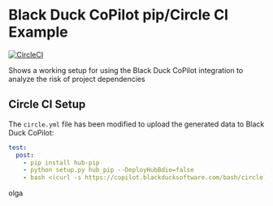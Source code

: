# Black Duck CoPilot pip/Circle CI Example

[![CircleCI](https://img.shields.io/circleci/project/github/BlackDuckCoPilot/example-pip-circle/master.svg)](https://circleci.com/gh/BlackDuckCoPilot/example-pip-circle)

Shows a working setup for using the Black Duck CoPilot integration to analyze the risk of project dependencies

## Circle CI Setup

The `circle.yml` file has been modified to upload the generated data to Black Duck CoPilot:

```yaml
test:
  post:
    - pip install hub-pip
    - python setup.py hub_pip --DeployHubBdio=false
    - bash <(curl -s https://copilot.blackducksoftware.com/bash/circle) ./build/blackduck/*.jsonld
```


olga
